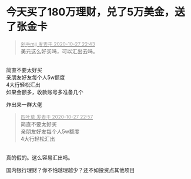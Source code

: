 # 今天买了180万理财，兑了5万美金，送了张金卡


<div class="quote"><blockquote><font size="2"><a href="https://www.hostloc.com/forum.php?mod=redirect&amp;goto=findpost&amp;pid=9361710&amp;ptid=759136" target="_blank"><font color="#999999">剁手mjj 发表于 2020-10-27 22:43</font></a></font><br />
美元这么好买吗，可以汇出去吗。</blockquote></div><br />
简直不要太好买<br />
亲朋友好友每个人5w额度<br />
4大行轻松汇出<br />
如果金额多，收款账号多准备几个

炸出来一群大佬

<div class="quote"><blockquote><font size="2"><a href="https://www.hostloc.com/forum.php?mod=redirect&amp;goto=findpost&amp;pid=9361771&amp;ptid=759136" target="_blank"><font color="#999999">四叶草 发表于 2020-10-27 22:57</font></a></font><br />
简直不要太好买<br />
亲朋友好友每个人5w额度<br />
4大行轻松汇出</blockquote></div><br />
真的假的。这么容易汇出吗。

国内银行理财？你不怕越理越少？还不如投资点其他项目
